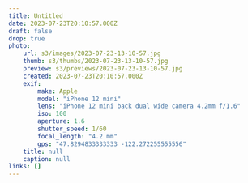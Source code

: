 ```yaml
---
title: Untitled
date: 2023-07-23T20:10:57.000Z
draft: false
drop: true
photo:
    url: s3/images/2023-07-23-13-10-57.jpg
    thumb: s3/thumbs/2023-07-23-13-10-57.jpg
    preview: s3/previews/2023-07-23-13-10-57.jpg
    created: 2023-07-23T20:10:57.000Z
    exif:
        make: Apple
        model: "iPhone 12 mini"
        lens: "iPhone 12 mini back dual wide camera 4.2mm f/1.6"
        iso: 100
        aperture: 1.6
        shutter_speed: 1/60
        focal_length: "4.2 mm"
        gps: "47.8294833333333 -122.272255555556"
    title: null
    caption: null
links: []
---
```

